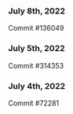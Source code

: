 ### July 8th, 2022

Commit #136049

### July 5th, 2022

Commit #314353


### July 4th, 2022

Commit #72281
